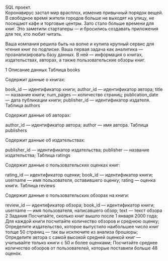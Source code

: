 SQL проект.  
Коронавирус застал мир врасплох, изменив привычный порядок вещей. В свободное время жители городов больше не выходят на улицу, не посещают кафе и торговые центры. Зато стало больше времени для книг. Это заметили стартаперы — и бросились создавать приложения для тех, кто любит читать.

Ваша компания решила быть на волне и купила крупный сервис для чтения книг по подписке. Ваша первая задача как аналитика — проанализировать базу данных.
В ней — информация о книгах, издательствах, авторах, а также пользовательские обзоры книг.  

1  Описание данных
Таблица books

Содержит данные о книгах:

book_id — идентификатор книги;
author_id — идентификатор автора;
title — название книги;
num_pages — количество страниц;
publication_date — дата публикации книги;
publisher_id — идентификатор издателя.
Таблица authors

Содержит данные об авторах:

author_id — идентификатор автора;
author — имя автора.
Таблица publishers

Содержит данные об издательствах:

publisher_id — идентификатор издательства;
publisher — название издательства;
Таблица ratings

Содержит данные о пользовательских оценках книг:

rating_id — идентификатор оценки;
book_id — идентификатор книги;
username — имя пользователя, оставившего оценку;
rating — оценка книги.
Таблица reviews

Содержит данные о пользовательских обзорах на книги:

review_id — идентификатор обзора;
book_id — идентификатор книги;
username — имя пользователя, написавшего обзор;
text — текст обзора
2  Задания
Посчитайте, сколько книг вышло после 1 января 2000 года;
Для каждой книги посчитайте количество обзоров и среднюю оценку;
Определите издательство, которое выпустило наибольшее число книг толще 50 страниц — так вы исключите из анализа брошюры;
Определите автора с самой высокой средней оценкой книг — учитывайте только книги с 50 и более оценками;
Посчитайте среднее количество обзоров от пользователей, которые поставили больше 48 оценок.
